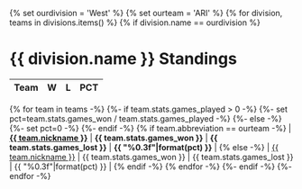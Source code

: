 {% set ourdivision = 'West' %}
{% set ourteam = 'ARI' %}
{% for division, teams in divisions.items() %}
{% if division.name == ourdivision %}
# {{ division.name }} Standings

| Team | W | L | PCT |
|:-----|--:|--:|----:|
{% for team in teams -%}
{%- if team.stats.games_played > 0 -%}
{%- set pct=team.stats.games_won / team.stats.games_played -%}
{%- else -%}
{%- set pct=0 -%}
{%- endif -%}
{% if team.abbreviation == ourteam -%}
| [**{{ team.nickname }}**](/r/{{team|team_sr}}) | **{{ team.stats.games_won }}** | **{{ team.stats.games_lost }}** | **{{ "%0.3f"|format(pct) }}** |
{% else -%}
| [{{ team.nickname }}](/r/{{team|team_sr}}) | {{ team.stats.games_won }} | {{ team.stats.games_lost }} | {{ "%0.3f"|format(pct) }} |
{% endif -%}
{% endfor -%}
{%- endif -%}
{%- endfor -%}
